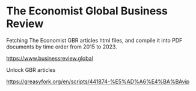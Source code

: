 # The Economist Global Business Review
Fetching The Economist GBR articles html files, and compile it into PDF documents by time order from 2015 to 2023.

https://www.businessreview.global

Unlock GBR articles

https://greasyfork.org/en/scripts/441874-%E5%AD%A6%E4%BA%BAvip
